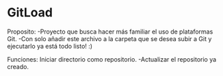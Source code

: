 <h1>GitLoad </h1>

Proposito:
-Proyecto que busca hacer más familiar el uso de plataformas Git.
-Con solo añadir este archivo a la carpeta que se desea subir a Git y ejecutarlo ya está todo listo! :)

Funciones:
Iniciar directorio como repositorio.
-Actualizar el repositorio ya creado.